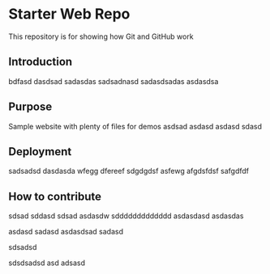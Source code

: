 # Starter Web Repo

This repository is for showing how Git and GitHub work

## Introduction

bdfasd dasdsad sadasdas sadsadnasd sadasdsadas asdasdsa

## Purpose

Sample website with plenty of files for demos
asdsad asdasd asdasd sdasd

## Deployment

sadsadsd dasdasda wfegg dfereef sdgdgdsf asfewg afgdsfdsf safgdfdf

## How to contribute

sdsad sddasd sdsad asdasdw sddddddddddddd asdasdasd asdasdas

asdasd sadasd asdasdsad sadasd

sdsadsd

sdsdsadsd
asd
adsasd